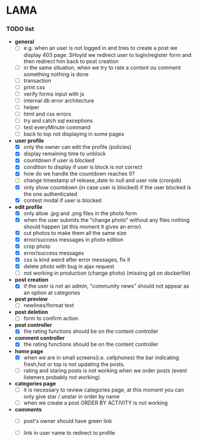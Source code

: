 # LAMA
### TODO list

* **general**
    - [ ] e.g. when an user is not logged in and tries to create a post we display 403 page. SHoyld we redirect user to login/register form and then redirect him back to post creation
    - [ ] in the same situation, when we try to rate a content ou comment something nothing is done 
    - [ ] transaction
    - [ ] print css
    - [ ] verify forms input with js
    - [ ] internal db error architecture
    - [ ] helper
    - [ ] html and css errors
    - [ ] try and catch sql exceptions
    - [ ] test everyMinute command 
    - [ ] back to top not displaying in some pages

* **user profile**
    - [x] only the owner can edit the profile (policies)
    - [x] display remaining time to unblock
    - [x] countdown if user is blocked
    - [x] condition to display if user is block is not correct
    - [x] how do we handle the countdown reaches 0?
    - [ ] change timestamp of release_date to null and user role (cronjob)
    - [X] only show countdown (in case user is blocked) if the user blocked is the one authenticated
    - [x] contest modal if user is blocked

* **edit profile**
    - [x] only allow .jpg and .png files in the photo form
    - [x] when the user submits the "change photo" without any files nothing should happen (at this moment it gives an error)
    - [x] cut photos to make them all the same size
    - [x] error/success messages in photo edition
    - [x] crop photo
    - [x] error/success messages
    - [x] css is kind weird after error messages, fix it
    - [x] delete photo with bug in ajax request
    - [ ] not working in production (change photo) (missing gd on dockerfile)
    
* **post creation**
    - [x] if the user is not an admin, "community news" should not appear as an option at categories
* **post preview**
    - [ ] newlines/format text
* **post deletion**
    - [ ] form to confirm action
* **post controller**
    - [x] the rating functions should be on the content controller
* **comment controller**
    - [x] the rating functions should be on the content controller

* **home page**
    - [x] when we are in small screens(i.e. cellphones) the bar indicating fresh,hot or top is not updating the posts.
    - [ ] rating and staring posts is not working when we order posts (event listeners probably not working)
* **categories page**
    - [ ] it is necessary to review categories page, at this moment you can only give star / unstar in order by name
    - [ ] when we create a post ORDER BY ACTIVITY is not working 
* **comments**
    - [ ] post's owner should have green link
    - [ ] link in user name to redirect to profile


